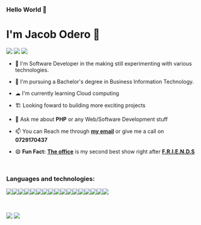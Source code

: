 ### **Hello World** 👋 


# I'm Jacob Odero 🐼
[<img src="https://img.icons8.com/material-two-tone/24/000000/gmail.png"/>](jackjax617@gmail.com)
[<img src="https://img.icons8.com/material-rounded/24/000000/linkedin--v1.png"/>](https://www.linkedin.com/in/jacob-odero-b649151b6)
[<img src="https://img.icons8.com/material-outlined/24/000000/github.png"/>](https://github.com/JacobJax)


* 🚀 I'm Software Developer in the making still experimenting with various technologies. 
* 🏫 I'm pursuing a Bachelor's degree in Business Information Technology.
* ☁ I'm currently learning Cloud computing
* 🏗 Looking foward to building more exciting projects
* 💬 Ask me about **PHP** or any Web/Software Development stuff
* 📫 You can Reach me through **[my email](jackjax617@gmail.com)** or give me a call on **0729170437**

* 😄 **Fun Fact:** **[The office](https://www.imdb.com/title/tt0386676/)** is my second best show right after **[F.R.I.E.N.D.S](https://www.imdb.com/title/tt0108778/)**

<br>

### **Languages and technologies:**
<img src="https://img.icons8.com/fluent/48/000000/google-logo.png"/><img src="https://img.icons8.com/color/48/000000/stackoverflow.png"/><img src="https://img.icons8.com/color/48/000000/html-5--v1.png"/><img src="https://img.icons8.com/color/48/000000/css3.png"/><img src="https://img.icons8.com/color/48/000000/javascript--v1.png"/><img src="https://img.icons8.com/officel/48/000000/php-logo.png"/><img src="https://img.icons8.com/color/48/000000/python--v1.png"/><img src="https://img.icons8.com/ios-filled/48/000000/flask.png"/><img src="https://img.icons8.com/color/48/000000/java-coffee-cup-logo--v1.png"/><img src="https://img.icons8.com/color/48/000000/c-sharp-logo.png"/><img src="https://img.icons8.com/color/48/000000/visual-studio-code-2019.png"/><img src="https://img.icons8.com/color/48/000000/pycharm.png"/><img src="https://img.icons8.com/color/48/000000/git.png"/><img src="https://img.icons8.com/fluent/48/000000/command-line.png"/><img src="https://img.icons8.com/color/48/000000/mysql-logo.png"/><img src="https://img.icons8.com/color/48/000000/postgreesql.png"/><img src="https://img.icons8.com/color/48/000000/microsoft-sql-server.png"/>

<br>

<br>

<img src="https://github-readme-stats.vercel.app/api?username=JacobJax&&show_icons=true&title_color=ffffff&icon_color=bb2acf&text_color=daf7dc&bg_color=151515">

<img src="https://github-readme-stats.vercel.app/api/top-langs/?username=JacobJax&layout=compact&show_icons=true&theme=radical">
